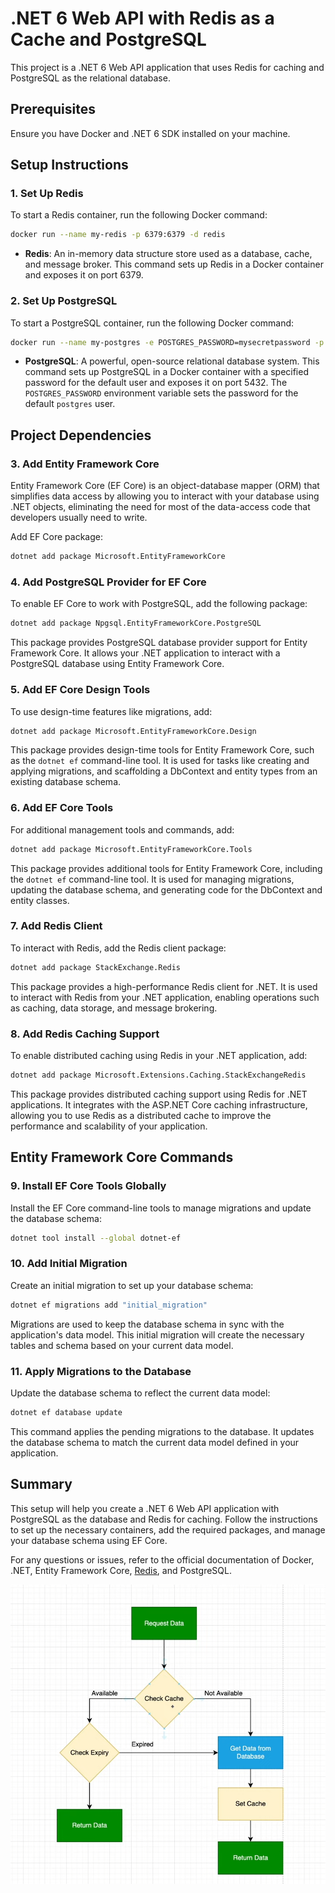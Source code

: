 # .NET 6 Web API with Redis as a Cache and PostgreSQL

This project is a .NET 6 Web API application that uses Redis for caching and PostgreSQL as the relational database.

## Prerequisites

Ensure you have Docker and .NET 6 SDK installed on your machine.

## Setup Instructions

### 1. Set Up Redis

To start a Redis container, run the following Docker command:

```bash
docker run --name my-redis -p 6379:6379 -d redis
```

- **Redis**: An in-memory data structure store used as a database, cache, and message broker. This command sets up Redis in a Docker container and exposes it on port 6379.

### 2. Set Up PostgreSQL

To start a PostgreSQL container, run the following Docker command:

```bash
docker run --name my-postgres -e POSTGRES_PASSWORD=mysecretpassword -p 5432:5432 -d postgres
```

- **PostgreSQL**: A powerful, open-source relational database system. This command sets up PostgreSQL in a Docker container with a specified password for the default user and exposes it on port 5432. The `POSTGRES_PASSWORD` environment variable sets the password for the default `postgres` user.

## Project Dependencies

### 3. Add Entity Framework Core

Entity Framework Core (EF Core) is an object-database mapper (ORM) that simplifies data access by allowing you to interact with your database using .NET objects, eliminating the need for most of the data-access code that developers usually need to write.

Add EF Core package:

```bash
dotnet add package Microsoft.EntityFrameworkCore
```

### 4. Add PostgreSQL Provider for EF Core

To enable EF Core to work with PostgreSQL, add the following package:

```bash
dotnet add package Npgsql.EntityFrameworkCore.PostgreSQL
```
This package provides PostgreSQL database provider support for Entity Framework Core. It allows your .NET application to interact with a PostgreSQL database using Entity Framework Core.

### 5. Add EF Core Design Tools

To use design-time features like migrations, add:

```bash
dotnet add package Microsoft.EntityFrameworkCore.Design
```

This package provides design-time tools for Entity Framework Core, such as the `dotnet ef` command-line tool. It is used for tasks like creating and applying migrations, and scaffolding a DbContext and entity types from an existing database schema.

### 6. Add EF Core Tools

For additional management tools and commands, add:

```bash
dotnet add package Microsoft.EntityFrameworkCore.Tools
```

This package provides additional tools for Entity Framework Core, including the `dotnet ef` command-line tool. It is used for managing migrations, updating the database schema, and generating code for the DbContext and entity classes.

### 7. Add Redis Client

To interact with Redis, add the Redis client package:

```bash
dotnet add package StackExchange.Redis
```

This package provides a high-performance Redis client for .NET. It is used to interact with Redis from your .NET application, enabling operations such as caching, data storage, and message brokering.

### 8. Add Redis Caching Support

To enable distributed caching using Redis in your .NET application, add:

```bash
dotnet add package Microsoft.Extensions.Caching.StackExchangeRedis
```

This package provides distributed caching support using Redis for .NET applications. It integrates with the ASP.NET Core caching infrastructure, allowing you to use Redis as a distributed cache to improve the performance and scalability of your application.

## Entity Framework Core Commands

### 9. Install EF Core Tools Globally

Install the EF Core command-line tools to manage migrations and update the database schema:

```bash
dotnet tool install --global dotnet-ef
```

### 10. Add Initial Migration

Create an initial migration to set up your database schema:

```bash
dotnet ef migrations add "initial_migration"
```

Migrations are used to keep the database schema in sync with the application's data model. This initial migration will create the necessary tables and schema based on your current data model.

### 11. Apply Migrations to the Database

Update the database schema to reflect the current data model:

```bash
dotnet ef database update
```

This command applies the pending migrations to the database. It updates the database schema to match the current data model defined in your application.

## Summary

This setup will help you create a .NET 6 Web API application with PostgreSQL as the database and Redis for caching. Follow the instructions to set up the necessary containers, add the required packages, and manage your database schema using EF Core.

For any questions or issues, refer to the official documentation of Docker, .NET, Entity Framework Core, [Redis](https://redis.io/docs/latest/develop/connect/clients/dotnet), and PostgreSQL.

![Cache Working Mechanism](image.png)
